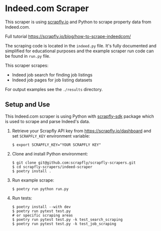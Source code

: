 # Indeed.com Scraper

This scraper is using [scrapfly.io](https://scrapfly.io/) and Python to scrape property data from Indeed.com. 

Full tutorial <https://scrapfly.io/blog/how-to-scrape-indeedcom/>

The scraping code is located in the `indeed.py` file. It's fully documented and simplified for educational purposes and the example scraper run code can be found in `run.py` file.

This scraper scrapes:
- Indeed job search for finding job listings
- Indeed job pages for job listing datasets

For output examples see the `./results` directory.

## Setup and Use

This Indeed.com scraper is using Python with [scrapfly-sdk](https://pypi.org/project/scrapfly-sdk/) package which is used to scrape and parse Indeed's data.

1. Retrieve your Scrapfly API key from <https://scrapfly.io/dashboard> and set `SCRAPFLY_KEY` environment variable:
    ```shell
    $ export SCRAPFLY_KEY="YOUR SCRAPFLY KEY"
    ```
2. Clone and install Python environment:
    ```shell
    $ git clone git@github.com:scrapfly/scrapfly-scrapers.git
    $ cd scrapfly-scrapers/indeed-scraper
    $ poetry install .
    ```
3. Run example scrape:
    ```shell
    $ poetry run python run.py
    ```
4. Run tests:
    ```shell
    $ poetry install --with dev
    $ poetry run pytest test.py
    # or specific scraping areas
    $ poetry run pytest test.py -k test_search_scraping
    $ poetry run pytest test.py -k test_job_scraping
    ```

